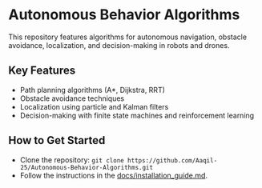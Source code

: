 # Autonomous Behavior Algorithms
This repository features algorithms for autonomous navigation, obstacle avoidance, localization, and decision-making in robots and drones.

## Key Features
- Path planning algorithms (A*, Dijkstra, RRT)
- Obstacle avoidance techniques
- Localization using particle and Kalman filters
- Decision-making with finite state machines and reinforcement learning

## How to Get Started
- Clone the repository: `git clone https://github.com/Aaqil-25/Autonomous-Behavior-Algorithms.git`
- Follow the instructions in the [docs/installation_guide.md](docs/installation_guide.md).
